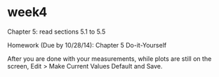 week4
=====

Chapter 5: read sections 5.1 to 5.5

Homework (Due by 10/28/14): Chapter 5 Do-it-Yourself

After you are done with your measurements, while plots are still on the screen, Edit > Make Current Values Default and Save.


